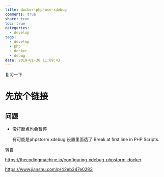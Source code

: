 ```yaml
---
title: docker-php-use-xdebug
comments: true
share: true
toc: true
categories:
  - develop
tags:
  - develop
  - php
  - docker
  - debug
date: 2019-01-30 11:09:43
---
```


复习一下
<!-- more -->  

# 先放个链接

## 问题

* 没打断点也会暂停
 
    有可能是phpstorm xdebug 设置里面选了 Break at first line in PHP Scripts.
 

转自

https://thecodingmachine.io/configuring-xdebug-phpstorm-docker

https://www.jianshu.com/p/42eb347e0283